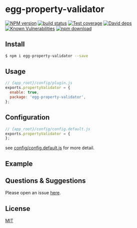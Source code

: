 # egg-property-validator

[![NPM version][npm-image]][npm-url]
[![build status][travis-image]][travis-url]
[![Test coverage][codecov-image]][codecov-url]
[![David deps][david-image]][david-url]
[![Known Vulnerabilities][snyk-image]][snyk-url]
[![npm download][download-image]][download-url]

[npm-image]: https://img.shields.io/npm/v/egg-property-validator.svg?style=flat-square
[npm-url]: https://npmjs.org/package/egg-property-validator
[travis-image]: https://img.shields.io/travis/eggjs/egg-property-validator.svg?style=flat-square
[travis-url]: https://travis-ci.org/eggjs/egg-property-validator
[codecov-image]: https://img.shields.io/codecov/c/github/eggjs/egg-property-validator.svg?style=flat-square
[codecov-url]: https://codecov.io/github/eggjs/egg-property-validator?branch=master
[david-image]: https://img.shields.io/david/eggjs/egg-property-validator.svg?style=flat-square
[david-url]: https://david-dm.org/eggjs/egg-property-validator
[snyk-image]: https://snyk.io/test/npm/egg-property-validator/badge.svg?style=flat-square
[snyk-url]: https://snyk.io/test/npm/egg-property-validator
[download-image]: https://img.shields.io/npm/dm/egg-property-validator.svg?style=flat-square
[download-url]: https://npmjs.org/package/egg-property-validator

<!--
Description here.
-->

## Install

```bash
$ npm i egg-property-validator --save
```

## Usage

```js
// {app_root}/config/plugin.js
exports.propertyValidator = {
  enable: true,
  package: 'egg-property-validator',
};
```

## Configuration

```js
// {app_root}/config/config.default.js
exports.propertyValidator = {
};
```

see [config/config.default.js](config/config.default.js) for more detail.

## Example

<!-- example here -->

## Questions & Suggestions

Please open an issue [here](https://github.com/eggjs/egg/issues).

## License

[MIT](LICENSE)
